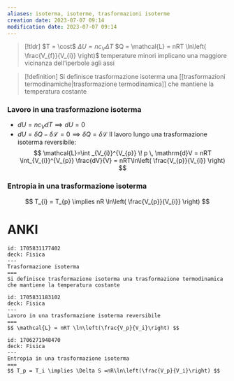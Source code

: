 ```yaml
---
aliases: isoterma, isoterme, trasformazioni isoterme
creation date: 2023-07-07 09:14
modification date: 2023-07-07 09:14
---
```


>[!tldr]
>$T = \cost$
>$\Delta U = nc_{V}\Delta T$
>$Q = \mathcal{L} = nRT \ln\left( \frac{V_{f}}{V_{i}} \right)$
>temperature minori implicano una maggiore vicinanza dell'iperbole agli assi
>

>[!definition]
>Si definisce trasformazione isoterma una [[trasformazioni termodinamiche|trasformazione termodinamica]] che mantiene la temperatura costante

### Lavoro in una trasformazione isoterma
- $dU = nc_{V}dT \implies dU = 0$
- $dU = \delta Q - \delta \mathcal{L} = 0 \implies \delta Q = \delta \mathcal{L}$
Il lavoro lungo una trasformazione isoterma reversibile:
$$ \mathcal{L}=\int _{V_{i}}^{V_{p}} \! p \, \mathrm{d}V = nRT \int_{V_{i}}^{V_{p}} \frac{dV}{V} = nRT\ln\left( \frac{V_{p}}{V_{i}} \right) $$

### Entropia in una trasformazione isoterma
$$ T_{i} = T_{p} \implies nR \ln\left( \frac{V_{p}}{V_{i}} \right) $$


# ANKI

```anki
id: 1705831177402
deck: Fisica
---
Trasformazione isoterma
===
Si definisce trasformazione isoterma una trasformazione termodinamica che mantiene la temperatura costante
```


```anki
id: 1705831183102
deck: Fisica
---
Lavoro in una trasformazione isoterma reversibile
===
$$ \mathcal{L} = nRT \ln\left(\frac{V_p}{V_i}\right) $$
```


```anki
id: 1706271948470
deck: Fisica
---
Entropia in una trasformazione isoterma
===
$$ T_p = T_i \implies \Delta S =nR\ln\left(\frac{V_p}{V_i}\right) $$
```
